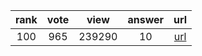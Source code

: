 
| rank | vote | view | answer | url |
|:-:|:-:|:-:|:-:|:-:|
|100|965|239290|10| [url](http://stackoverflow.com/questions/5466451/how-can-i-print-literal-curly-brace-characters-in-python-string-and-also-use-fo) |
